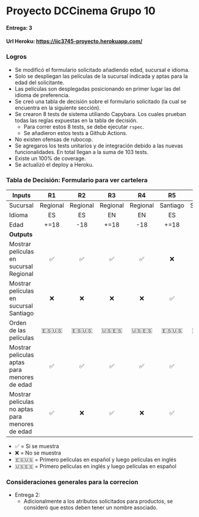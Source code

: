 # Proyecto DCCinema Grupo 10
#### Entrega: 3
#### Url Heroku: https://iic3745-proyecto.herokuapp.com/


### Logros
 
- Se modificó el formulario solicitado añadiendo edad, sucursal e idioma.
- Solo se despliegan las películas de la sucursal indicada y aptas para la edad del solicitante.
- Las películas son desplegadas posicionando en primer lugar las del idioma de preferencia.
- Se creó una tabla de decisión sobre el formulario solicitado (la cual se encuentra en la siguiente sección).
- Se crearon 8 tests de sistema utiliando Capybara. Los cuales prueban todas las reglas expuestas en la tabla de decisión.
   - Para correr estos 8 tests, se debe ejecutar `rspec`.
   - Se añadieron estos tests a Github Actions.
- No existen ofensas de rubocop.
- Se agregaros los tests unitarios y de integración debido a las nuevas funcionalidades. En total llegan a la suma de 103 tests.
- Existe un 100% de coverage. 
- Se actualizó el deploy a Heroku.

### Tabla de Decisión: Formulario para ver cartelera

|  Inputs   | R1        | R2 | R3 | R4 | R5 | R6 | R7 | R8 |
|---------  |:--:       |:--:|:--:|:--:|:--:|:--:|:--:|:--: |
|  Sucursal | Regional  | Regional   | Regional   | Regional   | Santiago  | Santiago   | Santiago   | Santiago   |
| Idioma    | ES        | ES         | EN         | EN         | ES        | ES         | EN         | EN         |
| Edad      | +=18      | -18        | +=18       | -18        | +=18      | -18        | +=18       | -18        |
| **Outputs**               |    |     |    |     |    |     |    |     |
| Mostrar películas en sucursal Regional | ✅ | ✅ | ✅ | ✅ | ❌ | ❌ | ❌ | ❌ |
| Mostrar películas en sucursal Santiago | ❌ | ❌ | ❌ | ❌ | ✅ | ✅ | ✅ | ✅ |
| Orden de las películas | 🇪🇸🇺🇸 | 🇪🇸🇺🇸 | 🇺🇸🇪🇸 | 🇺🇸🇪🇸 | 🇪🇸🇺🇸 | 🇪🇸🇺🇸 | 🇺🇸🇪🇸 | 🇺🇸🇪🇸 |
| Mostrar peliculas aptas para menores de edad | ✅ | ✅ | ✅ | ✅ | ✅ | ✅ | ✅ | ✅ |
| Mostrar peliculas no aptas para menores de edad | ✅ | ❌ | ✅ | ❌ | ✅ | ❌ | ✅ | ❌ |

- ✅ = Si se muestra
- ❌ = No se muestra
- 🇪🇸🇺🇸 = Primero películas en español y luego películas en inglés
- 🇺🇸🇪🇸 = Primero películas en inglés y luego películas en español

### Consideraciones generales para la correcion

- Entrega 2:
    - Adicionalmente a los atributos solicitados para productos, se consideró que estos deben tener un nombre asociado.

